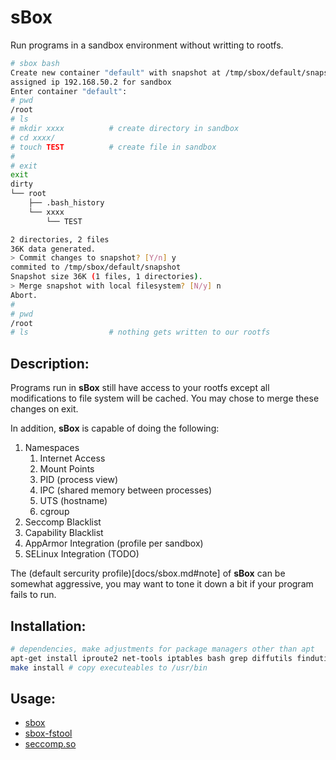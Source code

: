 # sBox

Run programs in a sandbox environment without writting to rootfs.

```bash
# sbox bash
Create new container "default" with snapshot at /tmp/sbox/default/snapshot
assigned ip 192.168.50.2 for sandbox
Enter container "default":
# pwd
/root
# ls
# mkdir xxxx          # create directory in sandbox
# cd xxxx/
# touch TEST          # create file in sandbox
#
# exit
exit
dirty
└── root
    ├── .bash_history
    └── xxxx
        └── TEST

2 directories, 2 files
36K data generated.
> Commit changes to snapshot? [Y/n] y
commited to /tmp/sbox/default/snapshot
Snapshot size 36K (1 files, 1 directories).
> Merge snapshot with local filesystem? [N/y] n
Abort.
#
# pwd
/root
# ls                  # nothing gets written to our rootfs
```

## Description:

Programs run in **sBox** still have access to your rootfs except all modifications to file system will be cached. You may chose to merge these changes on exit.

In addition, **sBox** is capable of doing the following:

1. Namespaces
    1. Internet Access
    2. Mount Points
    3. PID (process view)
    4. IPC (shared memory between processes)
    5. UTS (hostname)
    6. cgroup
2. Seccomp Blacklist
3. Capability Blacklist
4. AppArmor Integration (profile per sandbox)
5. SELinux Integration (TODO)

The (default sercurity profile)[docs/sbox.md#note] of **sBox** can be somewhat aggressive, you may want to tone it down a bit if your program fails to run.

## Installation:

```bash
# dependencies, make adjustments for package managers other than apt
apt-get install iproute2 net-tools iptables bash grep diffutils findutils sudo ipcalc pcregrep tree attr libseccomp2 libseccomp-dev
make install # copy executeables to /usr/bin
```


## Usage:

* [sbox](docs/sbox.md)
* [sbox-fstool](docs/sbox-fstool.md)
* [seccomp.so](docs/seccomp.so.md)
